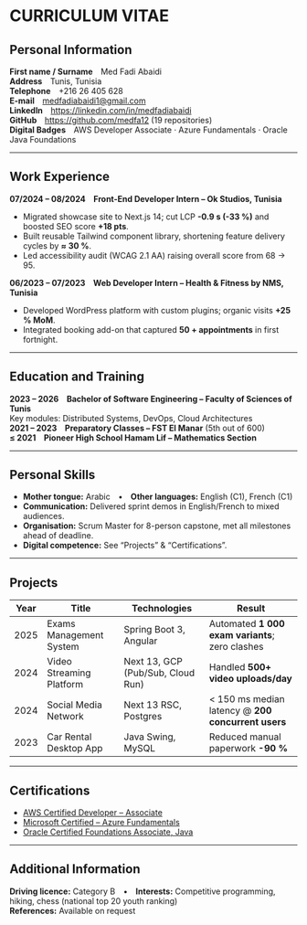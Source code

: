 # CURRICULUM VITAE

## Personal Information
**First name / Surname** Med Fadi Abaidi  
**Address** Tunis, Tunisia  
**Telephone** +216 26 405 628  
**E-mail** medfadiabaidi1@gmail.com  
**LinkedIn** https://linkedin.com/in/medfadiabaidi  
**GitHub** https://github.com/medfa12 (19 repositories)  
**Digital Badges** AWS Developer Associate · Azure Fundamentals · Oracle Java Foundations  

---

## Work Experience
**07/2024 – 08/2024 Front-End Developer Intern – Ok Studios, Tunisia**  
- Migrated showcase site to Next.js 14; cut LCP **-0.9 s (-33 %)** and boosted SEO score **+18 pts**.  
- Built reusable Tailwind component library, shortening feature delivery cycles by **≈ 30 %**.  
- Led accessibility audit (WCAG 2.1 AA) raising overall score from 68 → 95.

**06/2023 – 07/2023 Web Developer Intern – Health & Fitness by NMS, Tunisia**  
- Developed WordPress platform with custom plugins; organic visits **+25 % MoM**.  
- Integrated booking add-on that captured **50 + appointments** in first fortnight.

---

## Education and Training
**2023 – 2026 Bachelor of Software Engineering – Faculty of Sciences of Tunis**  
Key modules: Distributed Systems, DevOps, Cloud Architectures  
**2021 – 2023 Preparatory Classes – FST El Manar** (5th out of 600)  
**≤ 2021 Pioneer High School Hamam Lif – Mathematics Section**

---

## Personal Skills
- **Mother tongue:** Arabic • **Other languages:** English (C1), French (C1)  
- **Communication:** Delivered sprint demos in English/French to mixed audiences.  
- **Organisation:** Scrum Master for 8-person capstone, met all milestones ahead of deadline.  
- **Digital competence:** See “Projects” & “Certifications”.

---

## Projects
| Year | Title | Technologies | Result |
|------|-------|--------------|--------|
| 2025 | Exams Management System | Spring Boot 3, Angular | Automated **1 000 exam variants**; zero clashes |
| 2024 | Video Streaming Platform | Next 13, GCP (Pub/Sub, Cloud Run) | Handled **500+ video uploads/day** |
| 2024 | Social Media Network | Next 13 RSC, Postgres | < 150 ms median latency @ **200 concurrent users** |
| 2023 | Car Rental Desktop App | Java Swing, MySQL | Reduced manual paperwork **-90 %** |

---

## Certifications
- [AWS Certified Developer – Associate](https://www.credly.com/org/amazon-web-services/badge/aws-certified-developer-associate)  
- [Microsoft Certified – Azure Fundamentals](https://www.credly.com/org/microsoft-certification/badge/microsoft-certified-azure-fundamentals)  
- [Oracle Certified Foundations Associate, Java](https://www.credly.com/org/oracle/badge/oracle-certified-foundations-associate-java)

---

## Additional Information
**Driving licence:** Category B • **Interests:** Competitive programming, hiking, chess (national top 20 youth ranking)  
**References:** Available on request
